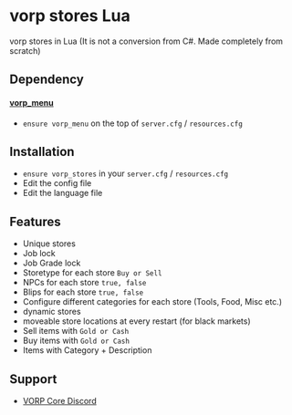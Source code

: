 # vorp stores Lua

vorp stores in Lua (It is not a conversion from C#. Made completely from scratch)

## Dependency
#### [vorp_menu](https://github.com/VORPCORE/vorp_menu)
- `ensure vorp_menu` on the top of `server.cfg` / `resources.cfg`

## Installation
- `ensure vorp_stores` in your `server.cfg` / `resources.cfg`
- Edit the config file
- Edit the language file 


## Features
- Unique stores
- Job lock
- Job Grade lock
- Storetype for each store `Buy or Sell`
- NPCs for each store `true, false`
- Blips for each store `true, false`
- Configure different categories for each store (Tools, Food, Misc etc.)
- dynamic stores
- moveable store locations at every restart (for black markets)
- Sell items with `Gold or Cash`
- Buy items with `Gold or Cash`
- Items with Category + Description


## Support 
- [VORP Core Discord](https://discord.gg/DHGVAbCj7N)
